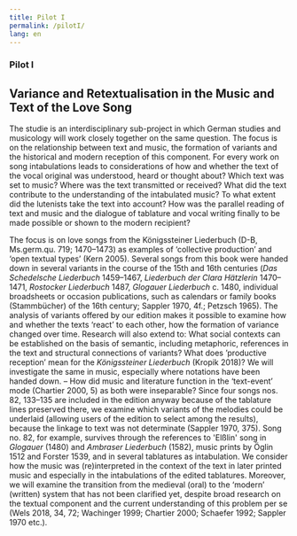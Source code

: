```yaml
---
title: Pilot I
permalink: /pilotI/
lang: en
---
```


### Pilot I
## Variance and Retextualisation in the Music and Text of the Love Song

The studie is an interdisciplinary sub-project in which German studies and musicology will work closely together on the same question. The focus is on the relationship between text and music, the formation of variants and the historical and modern reception of this component. For every work on song intabulations leads to considerations of how and whether the text of the vocal original was understood, heard or thought about? Which text was set to music? Where was the text transmitted or received? What did the text contribute to the understanding of the intabulated music? To what extent did the lutenists take the text into account? How was the parallel reading of text and music and the dialogue of tablature and vocal writing finally to be made possible or shown to the modern recipient?  

The focus is on love songs from the Königssteiner Liederbuch (D-B, Ms.germ.qu.
719; 1470–1473) as examples of ‘collective production’ and ‘open textual types’ (Kern 2005). Several
songs from this book were handed down in several variants in the course of the 15th and 16th
centuries (_Das Schedelsche Liederbuch_ 1459–1467, _Liederbuch der Clara Hätzlerin_ 1470–1471,
_Rostocker Liederbuch_ 1487, _Glogauer Liederbuch_ c. 1480, individual broadsheets or occasion
publications, such as calendars or family books (Stammbücher) of the 16th century; Sappler 1970,
4f.; Petzsch 1965). The analysis of variants offered by our edition makes it possible to examine how
and whether the texts ‘react’ to each other, how the formation of variance changed over time.
Research will also extend to: What social contexts can be established on the basis of semantic,
including metaphoric, references in the text and structural connections of variants? What does
’productive reception’ mean for the _Königssteiner Liederbuch_ (Kropik 2018)? We will investigate the
same in music, especially where notations have been handed down. – How did music and literature
function in the ‘text-event’ mode (Chartier 2000, 5) as both were inseparable? Since four songs nos. 82, 133–135 are included in the edition anyway because of the tablature lines preserved there, we
examine which variants of the melodies could be underlaid (allowing users of the edition to select
among the results), because the linkage to text was not determinate (Sappler 1970, 375). Song no.
82, for example, survives through the references to 'Elßlin' song in _Glogauer_ (1480) and _Ambraser
Liederbuch_ (1582), music prints by Öglin 1512 and Forster 1539, and in several tablatures as
intabulation. We consider how the music was (re)interpreted in the context of the text in later printed
music and especially in the intabulations of the edited tablatures. Moreover, we will examine the
transition from the medieval (oral) to the ‘modern’ (written) system that has not been clarified yet,
despite broad research on the textual component and the current understanding of this problem
per se (Wels 2018, 34, 72; Wachinger 1999; Chartier 2000; Schaefer 1992; Sappler 1970 etc.).
